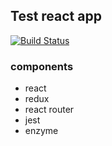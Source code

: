 ## Test react app
[![Build Status](https://travis-ci.org/lestex/react-test.svg?branch=master)](https://travis-ci.org/lestex/react-test)

### components

* react
* redux
* react router
* jest
* enzyme
